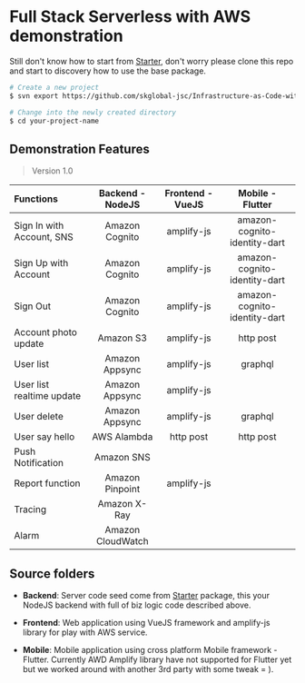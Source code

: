 # Full Stack Serverless with AWS demonstration

Still don't know how to start from [Starter](https://github.com/skglobal-jsc/Infrastructure-as-Code-with-AWS/tree/master/starter), don't worry please clone this repo and start to discovery how to use the base package.

```sh
# Create a new project
$ svn export https://github.com/skglobal-jsc/Infrastructure-as-Code-with-AWS/trunk/exmple your-project-name

# Change into the newly created directory
$ cd your-project-name
```

## Demonstration Features 
> Version 1.0

|Functions|Backend - NodeJS|Frontend - VueJS|Mobile - Flutter|
|:--|:-:|:-:|:-:|
|Sign In with Account, SNS|Amazon Cognito|amplify-js|amazon-cognito-identity-dart|
|Sign Up with Account|Amazon Cognito|amplify-js|amazon-cognito-identity-dart|
|Sign Out|Amazon Cognito|amplify-js|amazon-cognito-identity-dart|
|Account photo update|Amazon S3|amplify-js|http post|
|User list|Amazon Appsync|amplify-js|graphql|
|User list realtime update|Amazon Appsync|amplify-js|
|User delete|Amazon Appsync|amplify-js|graphql|
|User say hello|AWS Alambda|http post|http post
|Push Notification|Amazon SNS|||
|Report function|Amazon Pinpoint|amplify-js||
|Tracing|Amazon X-Ray|||
|Alarm|Amazon CloudWatch|||


## Source folders

* **Backend**: Server code seed come from [Starter](https://github.com/skglobal-jsc/Infrastructure-as-Code-with-AWS/tree/master/starter) package, this your NodeJS backend with full of biz logic code described above.

* **Frontend**: Web application using VueJS framework and amplify-js library for play with AWS service.

* **Mobile**: Mobile application using cross platform Mobile framework - Flutter. Currently AWD Amplify library have not supported for Flutter yet but we worked around with another 3rd party with some tweak = ).
